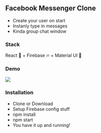 ## Facebook Messenger Clone

- Create your user on start
- Instanly type in messages
- Kinda group chat window

### Stack

React 🌵 + Firebase 🔥 + Material UI 🧰

### Demo
![](https://github.com/imprakashraghu/messenger-clone/demo.gif)

### Installation

- Clone or Download
- Setup Firebase config stuff
- npm install
- npm start
- You have it up and running!